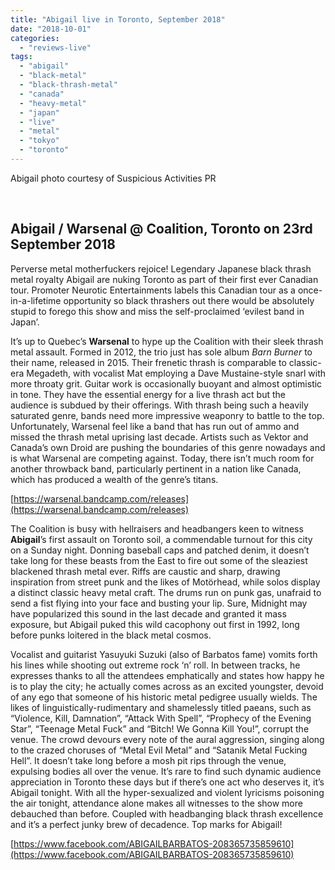 ```yaml
---
title: "Abigail live in Toronto, September 2018"
date: "2018-10-01"
categories: 
  - "reviews-live"
tags: 
  - "abigail"
  - "black-metal"
  - "black-thrash-metal"
  - "canada"
  - "heavy-metal"
  - "japan"
  - "live"
  - "metal"
  - "tokyo"
  - "toronto"
---
```


Abigail photo courtesy of Suspicious Activities PR

 

## Abigail / Warsenal @ Coalition, Toronto on 23rd September 2018

Perverse metal motherfuckers rejoice! Legendary Japanese black thrash metal royalty Abigail are nuking Toronto as part of their first ever Canadian tour. Promoter Neurotic Entertainments labels this Canadian tour as a once-in-a-lifetime opportunity so black thrashers out there would be absolutely stupid to forego this show and miss the self-proclaimed ‘evilest band in Japan’.

It’s up to Quebec’s **Warsenal** to hype up the Coalition with their sleek thrash metal assault. Formed in 2012, the trio just has sole album _Barn Burner_ to their name, released in 2015. Their frenetic thrash is comparable to classic-era Megadeth, with vocalist Mat employing a Dave Mustaine-style snarl with more throaty grit. Guitar work is occasionally buoyant and almost optimistic in tone. They have the essential energy for a live thrash act but the audience is subdued by their offerings. With thrash being such a heavily saturated genre, bands need more impressive weaponry to battle to the top. Unfortunately, Warsenal feel like a band that has run out of ammo and missed the thrash metal uprising last decade. Artists such as Vektor and Canada’s own Droid are pushing the boundaries of this genre nowadays and is what Warsenal are competing against. Today, there isn’t much room for another throwback band, particularly pertinent in a nation like Canada, which has produced a wealth of the genre’s titans.

[https://warsenal.bandcamp.com/releases](https://warsenal.bandcamp.com/releases)

The Coalition is busy with hellraisers and headbangers keen to witness **Abigail**’s first assault on Toronto soil, a commendable turnout for this city on a Sunday night. Donning baseball caps and patched denim, it doesn’t take long for these beasts from the East to fire out some of the sleaziest blackened thrash metal ever. Riffs are caustic and sharp, drawing inspiration from street punk and the likes of Motörhead, while solos display a distinct classic heavy metal craft. The drums run on punk gas, unafraid to send a fist flying into your face and busting your lip. Sure, Midnight may have popularized this sound in the last decade and granted it mass exposure, but Abigail puked this wild cacophony out first in 1992, long before punks loitered in the black metal cosmos.

Vocalist and guitarist Yasuyuki Suzuki (also of Barbatos fame) vomits forth his lines while shooting out extreme rock ‘n’ roll. In between tracks, he expresses thanks to all the attendees emphatically and states how happy he is to play the city; he actually comes across as an excited youngster, devoid of any ego that someone of his historic metal pedigree usually wields. The likes of linguistically-rudimentary and shamelessly titled paeans, such as “Violence, Kill, Damnation”, “Attack With Spell”, “Prophecy of the Evening Star”, “Teenage Metal Fuck” and “Bitch! We Gonna Kill You!”, corrupt the venue. The crowd devours every note of the aural aggression, singing along to the crazed choruses of “Metal Evil Metal” and “Satanik Metal Fucking Hell”. It doesn’t take long before a mosh pit rips through the venue, expulsing bodies all over the venue. It’s rare to find such dynamic audience appreciation in Toronto these days but if there’s one act who deserves it, it’s Abigail tonight. With all the hyper-sexualized and violent lyricisms poisoning the air tonight, attendance alone makes all witnesses to the show more debauched than before. Coupled with headbanging black thrash excellence and it’s a perfect junky brew of decadence. Top marks for Abigail!

[https://www.facebook.com/ABIGAILBARBATOS-208365735859610](https://www.facebook.com/ABIGAILBARBATOS-208365735859610)
